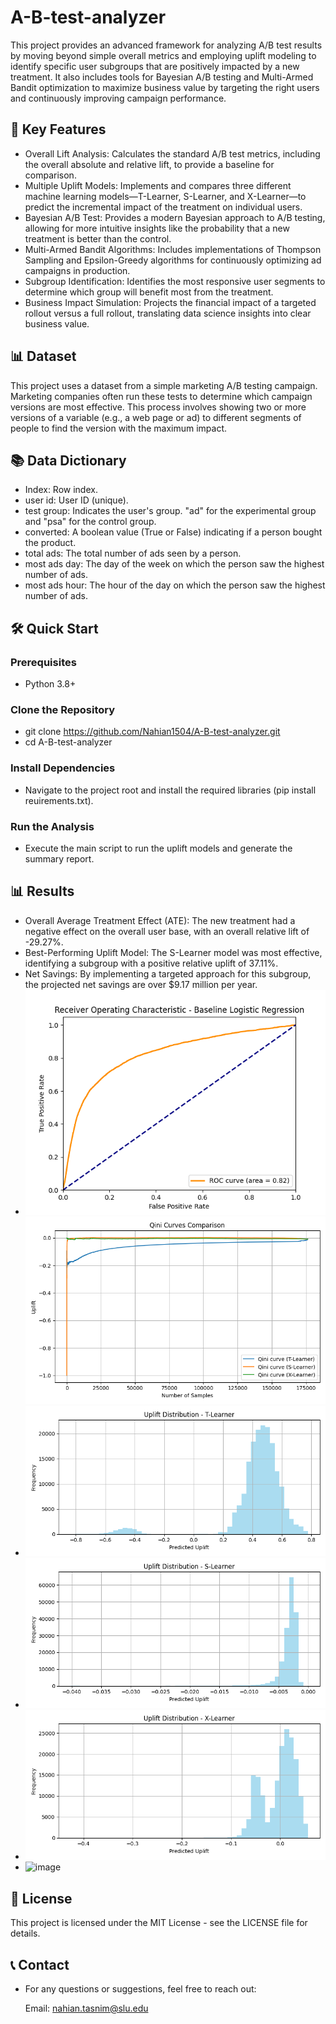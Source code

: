 # A-B-test-analyzer

This project provides an advanced framework for analyzing A/B test results by moving beyond simple overall metrics and employing uplift modeling to identify specific user subgroups that are positively impacted by a new treatment. It also includes tools for Bayesian A/B testing and Multi-Armed Bandit optimization to maximize business value by targeting the right users and continuously improving campaign performance.

## 🚀 Key Features
- Overall Lift Analysis: Calculates the standard A/B test metrics, including the overall absolute and relative lift, to provide a baseline for comparison.
- Multiple Uplift Models: Implements and compares three different machine learning models—T-Learner, S-Learner, and X-Learner—to predict the incremental impact of the treatment on individual users.
- Bayesian A/B Test: Provides a modern Bayesian approach to A/B testing, allowing for more intuitive insights like the probability that a new treatment is better than the control.
- Multi-Armed Bandit Algorithms: Includes implementations of Thompson Sampling and Epsilon-Greedy algorithms for continuously optimizing ad campaigns in production.
- Subgroup Identification: Identifies the most responsive user segments to determine which group will benefit most from the treatment.
- Business Impact Simulation: Projects the financial impact of a targeted rollout versus a full rollout, translating data science insights into clear business value.

## 📊 Dataset

This project uses a dataset from a simple marketing A/B testing campaign. Marketing companies often run these tests to determine which campaign versions are most effective. This process involves showing two or more versions of a variable (e.g., a web page or ad) to different segments of people to find the version with the maximum impact.

## 📚 Data Dictionary
- Index: Row index.
- user id: User ID (unique).
- test group: Indicates the user's group. "ad" for the experimental group and "psa" for the control group.
- converted: A boolean value (True or False) indicating if a person bought the product.
- total ads: The total number of ads seen by a person.
- most ads day: The day of the week on which the person saw the highest number of ads.
- most ads hour: The hour of the day on which the person saw the highest number of ads.

## 🛠️ Quick Start
### Prerequisites
- Python 3.8+ 

### Clone the Repository
- git clone https://github.com/Nahian1504/A-B-test-analyzer.git
- cd A-B-test-analyzer

### Install Dependencies
- Navigate to the project root and install the required libraries (pip install reuirements.txt).

### Run the Analysis
- Execute the main script to run the uplift models and generate the summary report.

## 📊 Results
- Overall Average Treatment Effect (ATE): The new treatment had a negative effect on the overall user base, with an overall relative lift of -29.27%.
- Best-Performing Uplift Model: The S-Learner model was most effective, identifying a subgroup with a positive relative uplift of 37.11%.
- Net Savings: By implementing a targeted approach for this subgroup, the projected net savings are over $9.17 million per year.
- ![ROC Curve](outputs/plots/roc_curve.png)![Qini Curves Comparison](outputs/plots/qini_curves_comparison.png)
- ![Uplift Histogram - T-Learner](outputs/plots/uplift_hist_t_learner.png)
- ![Uplift Histogram - S-Learner](outputs/plots/uplift_hist_s_learner.png)
- ![Uplift Histogram - X-Learner](outputs/plots/uplift_hist_x_learner.png)
- <img width="1391" height="1093" alt="image" src="https://github.com/user-attachments/assets/77c005ee-0c03-40ac-a0eb-dd1306baecf2" />


## 📝 License
This project is licensed under the MIT License - see the LICENSE file for details.

## 📞 Contact
- For any questions or suggestions, feel free to reach out:

    Email: nahian.tasnim@slu.edu
